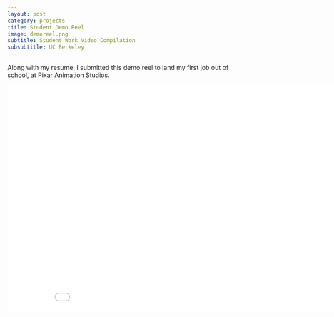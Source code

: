 ```yaml
---
layout: post
category: projects
title: Student Demo Reel
image: demoreel.png
subtitle: Student Work Video Compilation
subsubtitle: UC Berkeley
---
```

Along with my resume, I submitted this demo reel to land my first job out of
school, at Pixar Animation Studios.

<iframe width="900" height="506"
  src="//www.youtube.com/embed/tqh37JAdCp0"
  frameborder="0"
  allowfullscreen></iframe>
